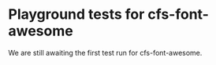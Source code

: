 # Playground tests for cfs-font-awesome
We are still awaiting the first test run for cfs-font-awesome.
